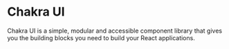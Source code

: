# Chakra UI

Chakra UI is a simple, modular and accessible component library that gives you the building blocks you need to build your React applications.
